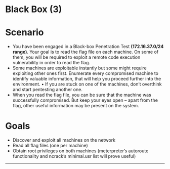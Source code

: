 # Black Box (3)

# Scenario

- You have been engaged in a Black-box Penetration Test **(172.16.37.0/24 range)**. Your goal is to read the flag file on each machine. On some of them, you will be required to exploit a remote code execution vulnerability in order to read the flag.
- Some machines are exploitable instantly but some might require exploiting other ones first. Enumerate every compromised machine to identify valuable information, that will help you proceed further into the environment.
• If you are stuck on one of the machines, don’t overthink and start pentesting another one.
- When you read the flag file, you can be sure that the machine was successfully compromised. But keep your eyes open – apart from the flag, other useful information may be present on the system.

# Goals

- Discover and exploit all machines on the network
- Read all flag files (one per machine)
- Obtain root privileges on both machines (meterpreter’s autoroute functionality and ncrack’s minimal.usr list will prove useful)

---